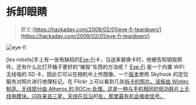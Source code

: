 # 拆卸眼睛

> 原文:[https://hackaday.com/2009/02/01/eye-fi-teardown/](https://hackaday.com/2009/02/01/eye-fi-teardown/)

![eye-fi](../Images/a903206086f8f7f802cf5e13ce37a40f.png "eye-fi")

[les robots]手上有一张有缺陷的[Eye-Fi](http://www.mahalo.com/Eye_Fi)卡，当送来替换卡时，他被告知销毁原件。还有什么比打开箱子更好的“摧毁”东西的方法呢？ [Eye-Fi](http://www.mahalo.com/Eye_Fi "Eye Fi - Mahalo") 是一个内置 WiFi 无线电的 SD 卡，因此它可以在相机中上传图像。一个[版本](http://store.eye.fi/servlet/ControllerServlet?Action=DisplayHomePage&Env=BASE&Locale=en_US&SiteID=eyefisub)使用 Skyhook 的定位服务对照片进行地理标记。在 Flickr 上可以看到几张[拆卡的照片。该板由 Wintec 制造。无线部分由 Atheros 的 ROCm 处理，这是一种与手机相同的低功耗片上无线电模块。闪存来自三星，天线在后沿](http://www.flickr.com/photos/sniperninja123/3244721411/in/photostream/ "eyefi autopsy on Flickr - Photo Sharing!")的[处，那里最有机会接收信号。](http://www.flickr.com/photos/sniperninja123/3245578052/in/photostream/ "eyefi autopsy on Flickr - Photo Sharing!")